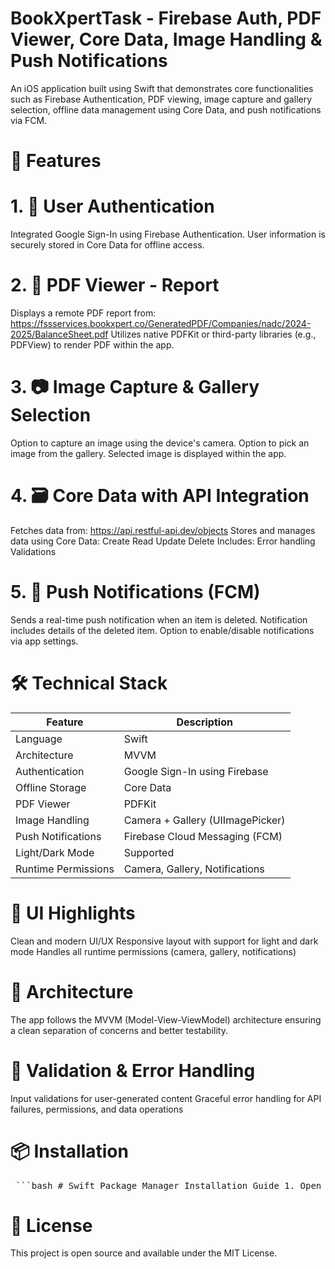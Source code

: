 # 

# BookXpertTask - Firebase Auth, PDF Viewer, Core Data, Image Handling & Push Notifications

An iOS application built using Swift that demonstrates core functionalities such as Firebase Authentication, PDF viewing, image capture and gallery selection, offline data management using Core Data, and push notifications via FCM.

# 🚀 Features

# 1. 🔐 User Authentication
Integrated Google Sign-In using Firebase Authentication.
User information is securely stored in Core Data for offline access.
# 2. 📄 PDF Viewer - Report
Displays a remote PDF report from:
https://fssservices.bookxpert.co/GeneratedPDF/Companies/nadc/2024-2025/BalanceSheet.pdf
Utilizes native PDFKit or third-party libraries (e.g., PDFView) to render PDF within the app.
# 3. 📷 Image Capture & Gallery Selection
Option to capture an image using the device's camera.
Option to pick an image from the gallery.
Selected image is displayed within the app.
# 4. 🗃️ Core Data with API Integration
Fetches data from: https://api.restful-api.dev/objects
Stores and manages data using Core Data:
Create
Read
Update
Delete
Includes:
Error handling
Validations
# 5. 🔔 Push Notifications (FCM)
Sends a real-time push notification when an item is deleted.
Notification includes details of the deleted item.
Option to enable/disable notifications via app settings.
# 🛠️ Technical Stack

| Feature             | Description                              |
|---------------------|------------------------------------------|
| Language            | Swift                                    |
| Architecture        | MVVM                                     |
| Authentication      | Google Sign-In using Firebase            |
| Offline Storage     | Core Data                                |
| PDF Viewer          | PDFKit          |
| Image Handling      | Camera + Gallery (UIImagePicker)         |
| Push Notifications  | Firebase Cloud Messaging (FCM)           |
| Light/Dark Mode     | Supported                                |
| Runtime Permissions | Camera, Gallery, Notifications           |

# 📱 UI Highlights

Clean and modern UI/UX
Responsive layout with support for light and dark mode
Handles all runtime permissions (camera, gallery, notifications)
# 🧱 Architecture

The app follows the MVVM (Model-View-ViewModel) architecture ensuring a clean separation of concerns and better testability.

# 🧪 Validation & Error Handling

Input validations for user-generated content
Graceful error handling for API failures, permissions, and data operations
# 📦 Installation

<pre> ```bash # Swift Package Manager Installation Guide 1. Open your Xcode project. 2. Navigate to: File > Add Packages... 3. Enter the package repository URL: https://github.com/google/GoogleSignIn-iOS and https://github.com/firebase/firebase-ios-sdk.git 4. Choose the version you want to install (Up to Next Major or Exact). 5. Click “Add Package” 5. Set up Firebase and configure your GoogleService-Info.plist 6.Build and run on a real device or simulator.  # That’s it! The package will be available in your project. ``` </pre>


# 📄 License

This project is open source and available under the MIT License.
